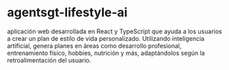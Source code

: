 # agentsgt-lifestyle-ai
 aplicación web desarrollada en React y TypeScript que ayuda a los usuarios a crear un plan de estilo de vida personalizado. Utilizando inteligencia artificial, genera planes en áreas como desarrollo profesional, entrenamiento físico, hobbies, nutrición y más, adaptándolos según la retroalimentación del usuario.
